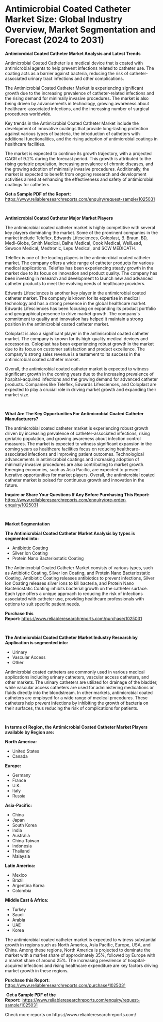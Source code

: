<p><h1>Antimicrobial Coated Catheter Market Size: Global Industry Overview, Market Segmentation and Forecast (2024 to 2031)</h1></p><p><strong>Antimicrobial Coated Catheter Market Analysis and Latest Trends</strong></p>
<p><p>Antimicrobial Coated Catheter is a medical device that is coated with antimicrobial agents to help prevent infections related to catheter use. The coating acts as a barrier against bacteria, reducing the risk of catheter-associated urinary tract infections and other complications.</p><p>The Antimicrobial Coated Catheter Market is experiencing significant growth due to the increasing prevalence of catheter-related infections and the rising demand for minimally invasive procedures. The market is also being driven by advancements in technology, growing awareness about healthcare-associated infections, and the increasing number of surgical procedures worldwide.</p><p>Key trends in the Antimicrobial Coated Catheter Market include the development of innovative coatings that provide long-lasting protection against various types of bacteria, the introduction of catheters with additional functionalities, and the rising adoption of antimicrobial coatings in healthcare facilities.</p><p>The market is expected to continue its growth trajectory, with a projected CAGR of 9.2% during the forecast period. This growth is attributed to the rising geriatric population, increasing prevalence of chronic diseases, and the growing adoption of minimally invasive procedures. Additionally, the market is expected to benefit from ongoing research and development activities aimed at enhancing the effectiveness and safety of antimicrobial coatings for catheters.</p></p>
<p><strong>Get a Sample PDF of the Report:&nbsp;</strong> <a href="https://www.reliableresearchreports.com/enquiry/request-sample/1025031">https://www.reliableresearchreports.com/enquiry/request-sample/1025031</a></p>
<p>&nbsp;</p>
<p><strong>Antimicrobial Coated Catheter Major Market Players</strong></p>
<p><p>The antimicrobial coated catheter market is highly competitive with several key players dominating the market. Some of the prominent companies in the market include Teleflex, Edwards Lifesciences, Coloplast, B. Braun, BD, Medi-Globe, Smith Medical, Baihe Medical, Cook Medical, WellLead, Sewoon Medical, Medtronic, Lepu Medical, and SCW MEDICATH. </p><p>Teleflex is one of the leading players in the antimicrobial coated catheter market. The company offers a wide range of catheter products for various medical applications. Teleflex has been experiencing steady growth in the market due to its focus on innovation and product quality. The company has been investing in research and development to launch new and advanced catheter products to meet the evolving needs of healthcare providers.</p><p>Edwards Lifesciences is another key player in the antimicrobial coated catheter market. The company is known for its expertise in medical technology and has a strong presence in the global healthcare market. Edwards Lifesciences has been focusing on expanding its product portfolio and geographical presence to drive market growth. The company's commitment to quality and innovation has helped it maintain a strong position in the antimicrobial coated catheter market.</p><p>Coloplast is also a significant player in the antimicrobial coated catheter market. The company is known for its high-quality medical devices and accessories. Coloplast has been experiencing robust growth in the market due to its focus on customer satisfaction and product excellence. The company's strong sales revenue is a testament to its success in the antimicrobial coated catheter market.</p><p>Overall, the antimicrobial coated catheter market is expected to witness significant growth in the coming years due to the increasing prevalence of hospital-acquired infections and the growing demand for advanced catheter products. Companies like Teleflex, Edwards Lifesciences, and Coloplast are expected to play a crucial role in driving market growth and expanding their market size.</p></p>
<p>&nbsp;</p>
<p><strong>What Are The Key Opportunities For Antimicrobial Coated Catheter Manufacturers?</strong></p>
<p><p>The antimicrobial coated catheter market is experiencing robust growth driven by increasing prevalence of catheter-associated infections, rising geriatric population, and growing awareness about infection control measures. The market is expected to witness significant expansion in the coming years as healthcare facilities focus on reducing healthcare-associated infections and improving patient outcomes. Technological advancements in antimicrobial coatings and increasing adoption of minimally invasive procedures are also contributing to market growth. Emerging economies, such as Asia Pacific, are expected to present lucrative opportunities for market players. Overall, the antimicrobial coated catheter market is poised for continuous growth and innovation in the future.</p></p>
<p><strong>Inquire or Share Your Questions If Any Before Purchasing This Report:</strong> <a href="https://www.reliableresearchreports.com/enquiry/pre-order-enquiry/1025031">https://www.reliableresearchreports.com/enquiry/pre-order-enquiry/1025031</a></p>
<p>&nbsp;</p>
<p><strong>Market Segmentation</strong></p>
<p><strong>The Antimicrobial Coated Catheter Market Analysis by types is segmented into:</strong></p>
<p><ul><li>Antibiotic Coating</li><li>Silver Ion Coating</li><li>Protein Nano Bacteriostatic Coating</li></ul></p>
<p><p>The Antimicrobial Coated Catheter Market consists of various types, such as Antibiotic Coating, Silver Ion Coating, and Protein Nano Bacteriostatic Coating. Antibiotic Coating releases antibiotics to prevent infections, Silver Ion Coating releases silver ions to kill bacteria, and Protein Nano Bacteriostatic Coating inhibits bacterial growth on the catheter surface. Each type offers a unique approach to reducing the risk of infections associated with catheter use, providing healthcare professionals with options to suit specific patient needs.</p></p>
<p><strong>Purchase this Report:&nbsp;</strong><a href="https://www.reliableresearchreports.com/purchase/1025031">https://www.reliableresearchreports.com/purchase/1025031</a></p>
<p>&nbsp;</p>
<p><strong>The Antimicrobial Coated Catheter Market Industry Research by Application is segmented into:</strong></p>
<p><ul><li>Urinary</li><li>Vascular Access</li><li>Other</li></ul></p>
<p><p>Antimicrobial coated catheters are commonly used in various medical applications including urinary catheters, vascular access catheters, and other markets. The urinary catheters are utilized for drainage of the bladder, while vascular access catheters are used for administering medications or fluids directly into the bloodstream. In other markets, antimicrobial coated catheters are employed for a wide range of medical procedures. These catheters help prevent infections by inhibiting the growth of bacteria on their surfaces, thus reducing the risk of complications for patients.</p></p>
<p>&nbsp;</p>
<p><strong>In terms of Region, the Antimicrobial Coated Catheter Market Players available by Region are:</strong></p>
<p>
    <p> <strong> North America: </strong>
        <ul>
            <li>United States</li>
            <li>Canada</li>
        </ul>
        </p> 
    <p> <strong> Europe: </strong>
        <ul>
            <li>Germany</li>
            <li>France</li>
            <li>U.K.</li>
            <li>Italy</li>
            <li>Russia</li>
        </ul>
        </p> 
    <p> <strong> Asia-Pacific: </strong>
        <ul>
            <li>China</li>
            <li>Japan</li>
            <li>South Korea</li>
            <li>India</li>
            <li>Australia</li>
            <li>China Taiwan</li>
            <li>Indonesia</li>
            <li>Thailand</li>
            <li>Malaysia</li>
        </ul>
        </p> 
    <p> <strong> Latin America: </strong>
        <ul>
            <li>Mexico</li>
            <li>Brazil</li>
            <li>Argentina Korea</li>
            <li>Colombia</li>
        </ul>
        </p> 
    <p> <strong> Middle East & Africa: </strong>
        <ul>
            <li>Turkey</li>
            <li>Saudi</li>
            <li>Arabia</li>
            <li>UAE</li>
            <li>Korea</li>
        </ul>
    </p>
    </p>
<p><p>The antimicrobial coated catheter market is expected to witness substantial growth in regions such as North America, Asia Pacific, Europe, USA, and China. Among these regions, North America is projected to dominate the market with a market share of approximately 35%, followed by Europe with a market share of around 25%. The increasing prevalence of hospital-acquired infections and rising healthcare expenditure are key factors driving market growth in these regions.</p></p>
<p><strong>Purchase this Report: </strong><a href="https://www.reliableresearchreports.com/purchase/1025031">https://www.reliableresearchreports.com/purchase/1025031</a></p>
<p>&nbsp;<strong>Get a Sample PDF of the Report:&nbsp;&nbsp;</strong><a href="https://www.reliableresearchreports.com/enquiry/request-sample/1025031">https://www.reliableresearchreports.com/enquiry/request-sample/1025031</a></p>
<p><strong></strong></p>
<p>Check more reports on https://www.reliableresearchreports.com/</p>